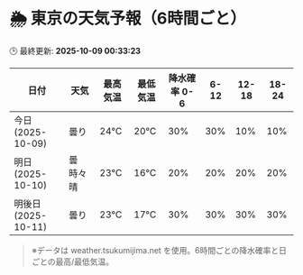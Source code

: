# 🌦️ 東京の天気予報（6時間ごと）

🕒 最終更新: **2025-10-09 00:33:23**

| 日付 | 天気 | 最高気温 | 最低気温 | 降水確率 0-6 | 6-12 | 12-18 | 18-24 |
|------|------|----------|----------|------------|------|------|------|
| 今日 (2025-10-09) | 曇り | 24℃ | 20℃ | 30% | 30% | 10% | 10% |
| 明日 (2025-10-10) | 曇時々晴 | 23℃ | 16℃ | 20% | 20% | 20% | 20% |
| 明後日 (2025-10-11) | 曇り | 23℃ | 17℃ | 30% | 30% | 30% | 30% |

> ※データは weather.tsukumijima.net を使用。6時間ごとの降水確率と日ごとの最高/最低気温。